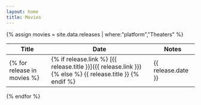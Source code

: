 ```yaml
---
layout: home
title: Movies
---
```


{% assign movies = site.data.releases | where:"platform","Theaters" %}

| Title | Date | Notes |
| ----- | ---- | ----- |
{% for release in movies %}| {% if release.link %} [{{ release.title }}]({{ release.link }}) {% else %} {{ release.title }} {% endif %} | {{ release.date }} | {{ release.type }} |
{% endfor %}